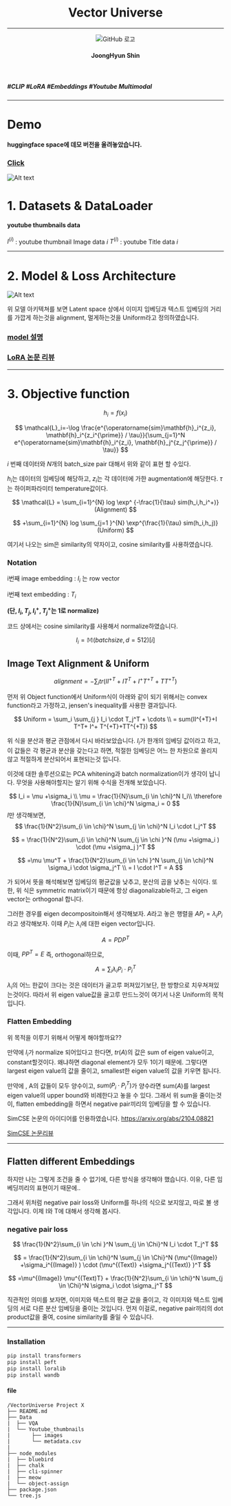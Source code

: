 # <center> Vector Universe </center>
---

<center>

![GitHub 로고](README_image/0u0.png)

</center>

#### <center> JoongHyun Shin </center>

<br>

##### <right>#CLIP #LoRA #Embeddings #Youtube Multimodal </right>

---


# Demo


**huggingface space에 데모 버전을 올려놓았습니다.**

### [Click](https://huggingface.co/Soran/youtube_CLIP_LoRA_SimCSE)

![Alt text](beatles.png)



# 1. Datasets & DataLoader

<!-- ![Alt text](image-2.png) -->

#### youtube thumbnails data

$I^{(i)}$ : youtube thumbnail Image data $i$
$T^{(i)}$ : youtube Title data $i$

<!-- #### Example 

$I^{(i)}$ : ![Alt text](image-1.png)

$T^{(i)}$ : **Cutest Cats Compilation 2017 | Best Cute Cat Videos Ever** -->


---
# 2. Model & Loss Architecture

<!-- 
![](https://huggingface.co/datasets/huggingface/documentation-images/resolve/main/peft/lora_diagram.png) -->

<!-- ![Alt text](image-5.png) -->
![Alt text](image-7.png)

위 모델 아키텍쳐를 보면 Latent space 상에서 이미지 임베딩과 텍스트 임베딩의 거리를 가깝게 하는것을 alignment, 멀게하는것을 Uniform라고 정의하였습니다.

### [model 설명](https://velog.io/@blackeyes0u0/youtube-CLIP-LoRA-SimCSE-%EA%B2%B0%EA%B3%BC)

### [LoRA 논문 리뷰](https://velog.io/@blackeyes0u0/%EB%85%BC%EB%AC%B8%EB%A6%AC%EB%B7%B0-LoRA-Low-Rank-Adaptation-of-Large-Language-Models)


---


# 3. Objective function

$$
h_i = f(x_i)
$$

$$
\mathcal{L}_i=-\log \frac{e^{\operatorname{sim}\mathbf{h}_i^{z_i}, \mathbf{h}_i^{z_i^{\prime}} / \tau}}{\sum_{j=1}^N e^{\operatorname{sim}\mathbf{h}_i^{z_i}, \mathbf{h}_j^{z_j^{\prime}} / \tau}}
$$

$i$ 번째 데이터와 $N$개의 batch_size pair 대해서 위와 같이 표현 할 수있다. 

$h_i$는 데이터의 임베딩에 해당하고, $z_i$는 각 데이터에 가한 augmentation에 해당한다. $\tau$는 하이퍼파라미터 temperature값이다.


<!-- ![Alt text](image-3.png) -->

<!-- ![Alt text](image-6.png) -->

$$
\mathcal{L} = \sum_{i=1}^{N} log \exp^ {-\frac{1}{\tau}  sim(h_i,h_i^+)} (Alignment)
$$

$$
+\sum_{i=1}^{N} log \sum_{j=1 }^{N} \exp^{\frac{1}{\tau} sim(h_i,h_j)} (Uniform)
$$


여기서 나오는 sim은 similarity의 약자이고, cosine similarity를 사용하였습니다.

### Notation

i번째 image embedding : $I_i$ 는 row vector

i번째 text embedding : $T_i$

**(단, $I_i,T_j,I_i^+,T_j^+$는 1로 normalize)**

코드 상에서는 cosine similarity를 사용해서 normalize하였습니다.

$$
I_i = \mathbb M(batchsize,d=512)[i]
$$

## Image Text Alignment & Uniform

$$
alignment = -\sum_i tr(II^{+T}+I T^T+ I^+ T^{+T}+TT^{+T})
$$


먼저 위 Object function에서 Uniform식이 아래와 같이 되기 위해서는 convex function라고 가정하고, jensen's inequality를 사용한 결과입니다.

$$
Uniform = \sum_i \sum_{j } I_i \cdot T_j^T + \cdots \\
= sum(II^{+T}+I T^T+ I^+ T^{+T}+TT^{+T})
$$



위 식을 분산과 평균 관점에서 다시 바라보았습니다.
$I_i$가 한개의 임베딩 값이라고 하고, 이 값들은 각 평균과 분산을 갖는다고 하면, 적절한 임베딩은 어느 한 차원으로 쏠리지 않고 적절하게 분산되어서 표현되는것 입니다.

이것에 대한 솔루션으로는 PCA whitening과 batch normalization이가 생각이 납니다. 무엇을 사용해야할지는 알기 위해 수식을 전개해 보았습니다.

$$
I_i = \mu +\sigma_i \\
\mu = \frac{1}{N}\sum_{i \in \chi}^N I_i\\
\therefore \frac{1}{N}\sum_{i \in \chi}^N \sigma_i = 0
$$
$I$만 생각해보면,
$$
\frac{1}{N^2}\sum_{i \in \chi}^N \sum_{j \in \chi}^N I_i \cdot I_j^T 
$$

$$
= \frac{1}{N^2}\sum_{i \in \chi}^N \sum_{j \in \chi }^N (\mu +\sigma_i ) \cdot (\mu +\sigma_j )^T
$$

$$
=\mu \mu^T + \frac{1}{N^2}\sum_{i \in \chi }^N \sum_{j \in \chi}^N \sigma_i \cdot \sigma_j^T \\
=  I \cdot I^T = A
$$

가 되어서 뜻을 해석해보면 임베딩의 평균값을 낮추고, 분산의 곱을 낮추는 식이다. 또한, 위 식은 symmetric matrix이기 때문에 항상 diagonalizable하고, 그 eigen vector는 orthogonal 합니다.

그러한 경우를 eigen decompositoin해서 생각해보자.
$A$라고 놓은 행렬을 $A P_i = \lambda_i P_i$라고 생각해보자. 이때 $P_i$는 $\lambda_i$에 대한 eigen vector입니다.

$$ 
A = P DP^T
$$

이때, $PP^T = E$ 즉, orthogonal하므로, 

$$
A = \sum_i \lambda_i P_i \cdot P_i^T
$$

$\lambda_i$의 어느 한값이 크다는 것은 데이터가 골고루 퍼져있기보단, 한 방향으로 치우쳐져있는것이다. 따라서 위 eigen value값을 골고루 만드느것이 여기서 나온 Uniform의 목적입니다. 

### Flatten Embedding

위 목적을 이루기 위해서 어떻게 해야할까요??

만약에 $I_i$가 normalize 되어있다고 한다면, $tr(A)$의 값은 sum of eigen value이고, constant할것이다. 왜냐하면 diagonal element가 모두 1이기 때문에.
그렇다면 largest eigen value의 값을 줄이고, smallest한 eigen value의 값을 키우면 됩니다. 

만약에 , A의 값들이 모두 양수이고, $sum(P_i \cdot P_i^T)$가 양수라면 sum($A$)를 largest eigen value의 upper bound와 비례한다고 놓을 수 있다. 그래서 위 sum을 줄이는것이, flatten embedding을 하면서 negative pair끼리의 임베딩을 할 수 있습니다. 

SimCSE 논문의 아이디어를 인용하였습니다.
https://arxiv.org/abs/2104.08821

[SimCSE 논문리뷰](https://github.com/Blackeyes0u0/Blackeyes0u0-paper-review/blob/master/papers/Language/simCSE/simcse.md)

---

## Flatten different Embeddings

하지만 나는 그렇게 조건을 줄 수 없기에, 다른 방식을 생각해야 했습니다. 이유, 다른 임베딩끼리의 표현이기 때문에..

그래서 위처럼 negative pair loss와 Uniform를 하나의 식으로 보지않고, 따로 볼 생각입니다.
이제 I와 T에 대해서 생각해 봅시다.

### negative pair loss

$$
\frac{1}{N^2}\sum_{i \in \chi }^N \sum_{j  \in \Chi}^N I_i \cdot T_j^T 
$$

$$
= \frac{1}{N^2}\sum_{i \in \chi}^N \sum_{j  \in \Chi}^N (\mu^{(Image)} +\sigma_i^{(Image)} ) \cdot (\mu^{(Text)} +\sigma_j^{(Text)} )^T
$$

$$
=\mu^{(Image)} \mu^{(Text)T} + \frac{1}{N^2}\sum_{i \in \chi}^N \sum_{j  \in \Chi}^N \sigma_i \cdot \sigma_j^T
$$

직관적인 의미를 보자면, 이미지와 텍스트의 평균 값을 줄이고, 각 이미지와 텍스트 임베딩의 서로 다른 분산 임베딩을 줄이는 것입니다. 먼저 이걸로, negative pair끼리의 dot product값을 줄여, cosine similarity를 줄일 수 있습니다. 


<!-- 
<br>

#### Preprocess & Tokenize
$I_{}^{\prime(i)} = Preprocesser(I^{(i)})$ : CLIP  Preprocess (parameter freeze $\Phi_0$)

$T_{}^{\prime(i)} = Tokenizer(T^{(i)})$ : CLIP Tokenizer (parameter freeze $\Phi_0$)

$Y_{}^{\prime(i)} = Tokenizer(Y^{(i)})$ : CLIP Tokenizer (parameter freeze $\Phi_0$)


<br>

#### Embeddings 
$E_I(I_{}^{\prime(i)};\theta_I)$ : CLIP Image Encoder + LoRA  (learnable params : $\theta_I$)
$E_T(T_{}^{\prime(i)};\theta_T)$ : CLIP Text Encoder + LoRA (learnable params : $\theta_T$)

$E_T(Y_{}^{\prime(i)};\theta_T)$ : CLIP Text Encoder + LoRA (learnable params : $\theta_T$)

#### Concat Image embeddings and Text embeddings

$X^{(i)} = f^{}(E_I(I_{}^{\prime(i)}),E_T(T_{}^{\prime(i)});\Psi)$

$f(\cdot)$ : Image + Text concat models (learnable params : $\Psi$)

<br>

#### Kernel method 

$\psi(X^{(i)})^T \cdot \phi(E_T(Y_{}^{\prime(i)}))$

<br>
miminize KL-divergence
-->







---

### Installation 

```bash
pip install transformers
pip install peft
pip install loralib
pip install wandb
```

#### file

<!-- 🤗 Transformers is tested on Python 3.6+, PyTorch 1.1.0+, TensorFlow 2.0+, and Flax. Follow the installation instructions below for the deep learning library you are using:

PyTorch installation : [pytorch](https://pytorch.org/get-started/locally/)

TensorFlow 2.0 installation instructions : [tensorflow](https://www.tensorflow.org/install/pip)
Flax installation instructions.[Flax](https://flax.readthedocs.io/en/latest/)


```
python -m venv .env
```
Activate the virtual environment. On Linux and MacOs:

```
source .env/bin/activate
```
Activate Virtual environment on Windows
```
.env/Scripts/activate
```
Now you’re ready to install 🤗 Transformers with the following command:
```
pip install transformers
```
For CPU-support only, you can conveniently install 🤗 Transformers and a deep learning library in one line. For example, install 🤗 Transformers and PyTorch with: -->

```
/VectorUniverse Project X
├── README.md
├── Data
|  ├── VQA
|  └── Youtube_thumbnails
|       ├── images
|       └── metadata.csv
|
├── node_modules
|  ├── bluebird
|  ├── chalk
|  ├── cli-spinner
|  ├── meow
|  └── object-assign
├── package.json
└── tree.js
```
